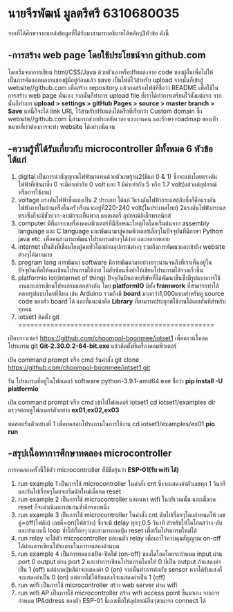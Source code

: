 # นายจีรพัฒน์ มูลตรีศรี 6310680035

จากที่ได้ศึกษาจากแหล่งข้อมูลที่ได้รับมาสามารถอธิบายได้หลักๆ3หัวข้อ ดังนี้

## -การสร้าง web page โดยใช้ประโยชน์จาก github.com
โดยเริ่มจากการเขียน html/CSS/Java ด้วยตัวเองหรือปรับแต่งจาก code ของผู้อื่นเพื่อไม่ให้เป็นการคัดลอกผลงานของผู้มีอยู่ก่อนแล้ว save เป็นไฟล์ไว้สำหรับ upload จากนั้นก็เข้าสู่ website//github.com เพื่อสร้าง repository แล้วกดสร้างไฟล์ที่ชื่อว่า README เพื่อใช้ในการสร้าง web page นั่นเอง จากนั้นก็ทำการ upload file ที่เราได้ทำการเตรียมไว้ตั้งแต่แรก จากนั้นก็ทำการ **upload > settings > gitHub Pages > source > master branch > Save** แค่นี้ก็จะได้ link URL ไว้สำหรับปรับแต่งได้หรือที่เรียกว่า Custom domain ซึ่ง website//github.com นี้สามารถช่วยประหยัดเวลา แรงงานคน และรักษา roadmap ของเป้าหมายที่เราต้องการจะทำ website ได้อย่างชัดเจน

## -ความรู้ที่ได้รับเกี่ยวกับ microcontroller มีทั้งหมด 6 หัวข้อ ได้แก่
1. digital เป็นการนำสัญญาณไฟฟ้ามาแทนด้วยตัวเลขฐาน2(มีแค่ 0 & 1) ซึ่งจะแบ่งโดยแรงดันไฟฟ้าที่เข้ามาซึ่ง 0 จะมีค่าเท่ากับ 0 volt และ 1 มีค่าเท่ากับ 5 หรือ 1.7 volt(แล้วแต่อุปกรณ์หรือการใช้งาน)
2. voltage แรงดันไฟฟ้าซึ่งแบ่งเป็น 2 ประเภท ได้แก่ 1แรงดันไฟฟ้ากระแสสลับซึ่งก็คือแรงดันไฟฟ้าภายในบ้านหรือในครัวเรือนจะอยู่ที่220-240 volt(ในประเทศไทย) 2แรงดันไฟฟ้ากระแสตรงซึ่งก็จะมีขั้วบวก-ลบมักจะเป็นพวก แบตเตอรี่ อุปกรณ์อิเล็กทรอนิกส์ 
3. computer มีที่มาจากเครื่องคอมพิวเตอร์ที่มีลักษณะใหญ่โตโดยเริ่มต้นจาก assembly language และ C language และพัฒนามาสู่คอมพิวเตอร์เล็กๆในปัจจุบันที่มีภาษา Python java etc. เพื่อคนสามารถพัฒนาโปรแกรมต่างๆได้ง่าย และหลากหลาย
4. internet เป็นสิ่งที่เชื่อมโยงผู้คนทั่วโลกผ่านอุปกรณ์ต่างๆ รวมถึงการพัฒนาและเข้าถึง website ต่างๆได้มากมาย
5. program lang การพัฒนา software มีการพัฒนามาอย่างยาวนานจนถึงที่เราเห็นอยู่ในปัจจุบันเพื่อให้คนเขียนโปรแกรมได้ง่าย ไม่สับซ้อนซึ่งทำให้เขียนโปรแกรมได้รวดเร็วขึ้น
6. platformio iot(internet of thing) ปัจจุบันมีหลายบริษัทที่ได้พัฒนาขึ้นซึ่งมีรูปแบบการใช้งานและการเขียนโปรแกรมแตกต่างกัน โดย **platformIO** มีทั้ง **framwork** ที่สามารถทำได้หลายรูปแบบโดยที่นิยม เช่น Arduino รวมถึงมี **board** มากกว่า1,000แบบสำหรับดู source code ของตัว board ได้ และที่แนะนำคือ **Library** ที่สามารถประยุกต์ใช้งานได้เลยทันทีสำหรับทุกคน 
7. iotset1 ติดตั้ง git =================================================

เปิดบราวเซอร์ https://github.com/choompol-boonmee/iotset1
เพื่อดาวน์โหลดโปรแกรม git **Git-2.30.0.2-64-bit.exe** แล้วติดตั้งที่เครื่องคอมพิวเตอร์

เปิด command prompt หรือ cmd รันคำสั่ง 
git clone https://github.com/choompol-boonmee/iotset1.git

รัน โปรแกรมที่อยู่ในโฟลเดอร์ software python-3.9.1-amd64.exe
ชื่อว่า **pip install -U platformio**

เปิด command prompt หรือ cmd เข้าไปโฟลเดอร์ iotset1
cd iotset1/examples
dir
ตรวจสอบดูโฟลเดอร์ตัวอย่าง **ex01,ex02,ex03**

ทดสอบรันตัวอย่างที่ 1 เพื่อทดสอบโปรแกรมในการใช้งาน
cd iotset1/examples/ex01
**pio run**

## -สรุปเนื้อหาการศึกษาทดลอง microcontroller
การทดลองครั้งนี้ใช้ตัว microcontroller ที่มีชื่อรุ่นว่า **ESP-01(รับ wifi ได้)**
1. run example 1 เป็นการใช้ microcontroller ในคำสั่ง cnt ซึ่งจะแสดงค่าตัวเลขทุก 1 วินาที และรันไปเรื่อยๆโดยจะเริ่มนับใหม่เมื่อกด reset
2. run example 2 เป็นการใช้ microcontroller แสกนหา wifi ในบริเวณนั้น และเมื่อกด reset ก็จะดำเนินการสแกนซ้ำอีกรอบหนึ่ง
3. run example 3 เป็นการใช้ microcontroller ในคำสั่ง cnt นับไปเรื่อยๆโดยกำหนดให้ เลขคู่=off(ไฟดับ) เลขคี่=on(ไฟสว่าง) ซึ่งจะมี delay ทุกๆ 0.5 วินาที สำหรับให้ไดโอดสว่าง-ดับและทำแบบนี้ loop ซ้ำไปเรื่อยๆ และสามารถกดปุ่ม reset เพื่อเริ่มโปรแกรมใหม่ได้
3. run relay จะใช้ตัว microcontroller ต่อบนตัว relay เพื่อเอาไว้ควบคุมสัญญาณ on-off ได้ผ่านการเขียนโปรแกรมในการทดลองด้านบน
4. run example 4 เป็นการทดลองเปิด-ปิดไฟ (on-off) ของไดโอดโดยจะกำหนด input ผ่าน port 0 output ผ่าน port 2 และทำการเขียนโปรแกรมโดยให้ 0 ที่เป็น output ถ้าแสดงค่าเป็น 1 (off) แต่ถ้ากดปุ่มสีดำจะแสดงค่า 0 (on) จากนั้นทำการต่อกับ sensor หากได้รับแสงก็จะแสดงค่าเป็น 0 (on) แต่หากไม้ได้รับแสงก็จะแสดงค่าเป็น 1 (off)
5. run wifi เป็นการใช้ microcontroller สร้าง web server ผ่าน wifi
6. run wifi AP เป็นการใช้ microcontroller สร้าง wifi access point ขึ้นมาเอง จากการกำหนด IPAddress ของตัว ESP-01 นี้เองเพื่อให้อุปกรณ์อื่นๆสามารถ connect ได้





